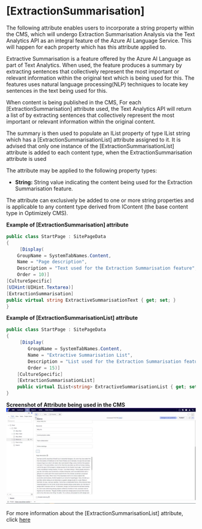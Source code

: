 # [ExtractionSummarisation]

The following attribute enables users to incorporate a string property within the CMS, which will undergo Extraction Summarisation Analysis via the Text Analytics API as an integral feature of the Azure AI Language Service. This will happen for each property which has this attribute applied to. 

Extractive Summarisation is a feature offered by the Azure AI Language as part of Text Analytics. When used, the feature produces a summary by extracting sentences that collectively represent the most important or relevant information within the original text which is being used for this. The features uses natural language processing(NLP) techniques to locate key sentences in the text being used for this.

When content is being published in the CMS, For each [ExtractionSummarisation] attribute used, the Text Analytics API will return a list of  by extracting sentences that collectively represent the most important or relevant information within the original content.

The summary is then used to populate an IList property of type IList string which has a [ExtractionSummarisationList] attribute assigned to it.
It is advised that only one instance of the [ExtractionSummarisationList] attribute is added to each content type, when the ExtractionSummarisation attribute is used 

The attribute may be applied to the following property types:
- **String:** String value indicating the content being used for the Extraction Summarisation feature.

The attribute can exclusively be added to one or more string properties and is applicable to any content type derived from IContent (the base content type in Optimizely CMS).

**Example of [ExtractionSummarisation] attribute**
``` C#
public class StartPage : SitePageData
{
     [Display(
    GroupName = SystemTabNames.Content,
    Name = "Page description",
    Description = "Text used for the Extraction Summarisation feature",
    Order = 10)]
[CultureSpecific]
[UIHint(UIHint.Textarea)]
[ExtractionSummarisation]
public virtual string ExtractiveSummarisationText { get; set; }
}
```
**Example of [ExtractionSummarisationList] attribute**
``` C#
public class StartPage : SitePageData
{
     [Display(
        GroupName = SystemTabNames.Content,
        Name = "Extractive Summarisation List",
        Description = "List used for the Extraction Summarisation feature",
        Order = 15)]
    [CultureSpecific]
    [ExtractionSummarisationList]
    public virtual IList<string> ExtractiveSummarisationList { get; set; }
}
```
**Screenshot of Attribute being used in the CMS**
![ExtractiveSummarisationList.](/docs/Images/ExtractiveSummarisation.jpg)

For more information about the [ExtractionSummarisationList] attribute, click [here](https://github.com/AnilOptimizely/Patel-Azure.AI.Language.Optimizely/edit/develop/docs/Feature/ExtractionSummarisationList.md)


